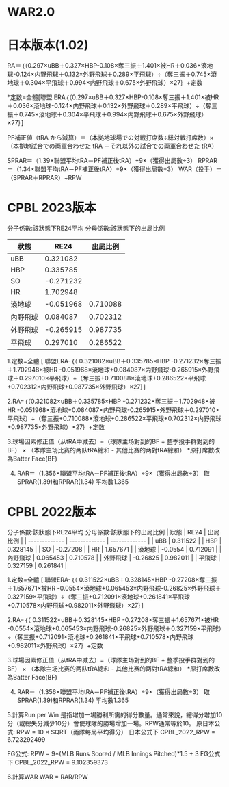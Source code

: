 # WAR2.0
# 日本版本(1.02)
RA＝｛（0.297×uBB＋0.327×HBP-0.108×奪三振＋1.401×被HR＋0.036×滾地球-0.124×内野飛球＋0.132×外野飛球＋0.289×平飛球）÷（奪三振＋0.745×滾地球＋0.304×平飛球＋0.994×内野飛球＋0.675×外野飛球）×27｝+定数

*定数=全體[聯盟 ERA｛（0.297×uBB＋0.327×HBP-0.108×奪三振＋1.401×被HR＋0.036×滾地球-0.124×内野飛球＋0.132×外野飛球＋0.289×平飛球）÷（奪三振＋0.745×滾地球＋0.304×平飛球＋0.994×内野飛球＋0.675×外野飛球）×27｝]

PF補正値（tRA から減算）＝（本拠地球場での対戦打席数÷総対戦打席数）×（本拠地試合での両軍合わせた tRA －それ以外の試合での両軍合わせた tRA）

SPRAR＝（1.39×聯盟平均tRA－PF補正後tRA）÷9×（獲得出局數÷3）
RPRAR＝（1.34×聯盟平均tRA－PF補正後tRA）÷9×（獲得出局數÷3）
WAR（投手）＝（SPRAR＋RPRAR）÷RPW

# CPBL 2023版本
分子係數:該狀態下RE24平均
分母係數:該狀態下的出局比例


| 狀態 | RE24 | 出局比例 |
| ------------- | ------------- | ------------- |
| uBB | 0.321082 |
| HBP | 0.335785 |
| SO | -0.271232 |
| HR | 1.702948 |
| 滾地球 | -0.051968 | 0.710088 |
| 內野飛球 | 0.084087 | 0.702312 |
| 外野飛球 | -0.265915 | 0.987735 |
| 平飛球 | 0.297010 | 0.286522 |

1.定数=全體 [ 聯盟ERA-｛（ 0.321082×uBB＋0.335785×HBP -0.271232×奪三振＋1.702948×被HR -0.051968×滾地球+0.084087×内野飛球-0.265915×外野飛球＋0.297010×平飛球）÷（奪三振+0.710088×滾地球+0.286522×平飛球+0.702312×内野飛球+0.987735×外野飛球）×27｝]

2.RA=｛（0.321082×uBB＋0.335785×HBP -0.271232×奪三振＋1.702948×被HR -0.051968×滾地球+0.084087×内野飛球-0.265915×外野飛球＋0.297010×平飛球）÷（奪三振+0.710088×滾地球+0.286522×平飛球+0.702312×内野飛球+0.987735×外野飛球）×27｝+定数

3.球場因素修正值（从tRA中减去）=（球隊主场對到的BF ÷ 整季投手群對到的BF） × （本隊主场比赛的两队tRA總和 - 其他比赛的两對tRA總和）
*原打席數改為Batter Face(BF) 

4. RAR＝（1.356×聯盟平均tRA－PF補正後tRA）÷9×（獲得出局數÷3）
取SPRAR(1.39)和RPRAR(1.34) 平均數1.365

# CPBL 2022版本
分子係數:該狀態下RE24平均
分母係數:該狀態下的出局比例
| 狀態 | RE24 | 出局比例 |
| ------------- | ------------- | ------------- |
| uBB | 0.311522 |
| HBP | 0.328145 |
| SO | -0.27208 |
| HR | 1.657671 |
| 滾地球 | -0.0554 | 0.712091 |
| 內野飛球 | 0.065453 | 0.710578 |
| 外野飛球 | -0.26825 | 0.982011 |
| 平飛球 | 0.327159 | 0.261841 |

1.定数=全體 [ 聯盟ERA-｛（ 0.311522×uBB＋0.328145×HBP -0.27208×奪三振＋1.657671×被HR -0.0554×滾地球+0.065453×内野飛球-0.26825×外野飛球＋0.327159×平飛球）÷（奪三振+0.712091×滾地球+0.261841×平飛球+0.710578×内野飛球+0.982011×外野飛球）×27｝]

2.RA=｛（ 0.311522×uBB＋0.328145×HBP -0.27208×奪三振＋1.657671×被HR -0.0554×滾地球+0.065453×内野飛球-0.26825×外野飛球＋0.327159×平飛球）÷（奪三振+0.712091×滾地球+0.261841×平飛球+0.710578×内野飛球+0.982011×外野飛球）×27｝+定数

3.球場因素修正值（从tRA中减去）=（球隊主场對到的BF ÷ 整季投手群對到的BF） × （本隊主场比赛的两队tRA總和 - 其他比赛的两對tRA總和）
*原打席數改為Batter Face(BF) 

4. RAR＝（1.356×聯盟平均tRA－PF補正後tRA）÷9×（獲得出局數÷3）
取SPRAR(1.39)和RPRAR(1.34) 平均數1.365




5.計算Run per Win
是指增加一場勝利所需的得分數量。通常來說，總得分增加10分（或總失分減少10分）會使球隊的勝場增加一場。RPW通常等於10。
原日本公式: RPW = 10 × SQRT（兩隊每局平均得分）
日本公式下 CPBL_2022_RPW  = 6.723292499

FG公式: RPW = 9*(MLB Runs Scored / MLB Innings Pitched)*1.5 + 3
FG公式下 CPBL_2022_RPW  = 9.102359373

6.計算WAR
WAR = RAR/RPW

